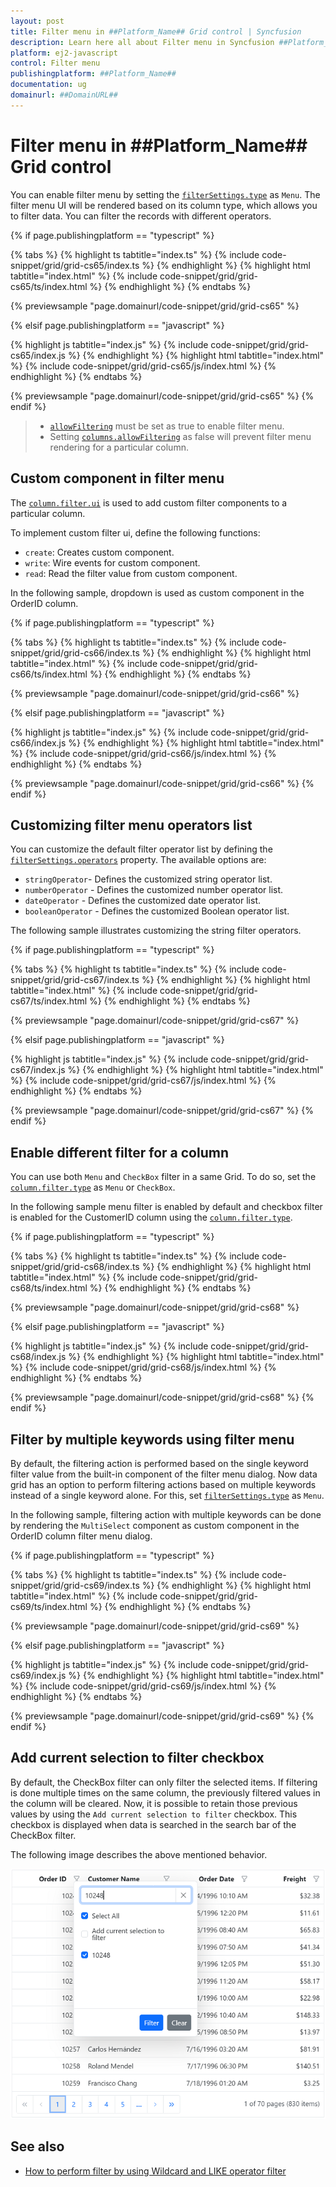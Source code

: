 ```yaml
---
layout: post
title: Filter menu in ##Platform_Name## Grid control | Syncfusion
description: Learn here all about Filter menu in Syncfusion ##Platform_Name## Grid control of Syncfusion Essential JS 2 and more.
platform: ej2-javascript
control: Filter menu 
publishingplatform: ##Platform_Name##
documentation: ug
domainurl: ##DomainURL##
---
```


# Filter menu in ##Platform_Name## Grid control

You can enable filter menu by setting the [`filterSettings.type`](../../api/grid/filterSettings#type) as `Menu`. The filter menu UI will be rendered based on its column type, which allows you to filter data. You can filter the records with different operators.

{% if page.publishingplatform == "typescript" %}

 {% tabs %}
{% highlight ts tabtitle="index.ts" %}
{% include code-snippet/grid/grid-cs65/index.ts %}
{% endhighlight %}
{% highlight html tabtitle="index.html" %}
{% include code-snippet/grid/grid-cs65/ts/index.html %}
{% endhighlight %}
{% endtabs %}
        
{% previewsample "page.domainurl/code-snippet/grid/grid-cs65" %}

{% elsif page.publishingplatform == "javascript" %}

{% highlight js tabtitle="index.js" %}
{% include code-snippet/grid/grid-cs65/index.js %}
{% endhighlight %}
{% highlight html tabtitle="index.html" %}
{% include code-snippet/grid/grid-cs65/js/index.html %}
{% endhighlight %}
{% endtabs %}

{% previewsample "page.domainurl/code-snippet/grid/grid-cs65" %}
{% endif %}

> * [`allowFiltering`](../../api/grid/#allowfiltering) must be set as true to enable filter menu.
> * Setting [`columns.allowFiltering`](../../api/grid/column/#allowfiltering) as false will prevent filter menu rendering for a particular column.

## Custom component in filter menu

The [`column.filter.ui`](../../api/grid/column/#filter) is used to add custom filter components to a particular column.

To implement custom filter ui, define the following functions:

* `create`:  Creates custom component.
* `write`: Wire events for custom component.
* `read`: Read the filter value from custom component.

In the following sample, dropdown is used  as custom component in the OrderID column.

{% if page.publishingplatform == "typescript" %}

 {% tabs %}
{% highlight ts tabtitle="index.ts" %}
{% include code-snippet/grid/grid-cs66/index.ts %}
{% endhighlight %}
{% highlight html tabtitle="index.html" %}
{% include code-snippet/grid/grid-cs66/ts/index.html %}
{% endhighlight %}
{% endtabs %}
        
{% previewsample "page.domainurl/code-snippet/grid/grid-cs66" %}

{% elsif page.publishingplatform == "javascript" %}

{% highlight js tabtitle="index.js" %}
{% include code-snippet/grid/grid-cs66/index.js %}
{% endhighlight %}
{% highlight html tabtitle="index.html" %}
{% include code-snippet/grid/grid-cs66/js/index.html %}
{% endhighlight %}
{% endtabs %}

{% previewsample "page.domainurl/code-snippet/grid/grid-cs66" %}
{% endif %}

## Customizing filter menu operators list

 You can customize the default filter operator list by defining the [`filterSettings.operators`](../../api/grid/filterSettings/#operators) property.
The available options are:
* `stringOperator`- Defines the customized string operator list.
* `numberOperator` - Defines the customized number operator list.
* `dateOperator` - Defines the customized date operator list.
* `booleanOperator` - Defines the customized Boolean operator list.

The following sample illustrates customizing the string filter operators.

{% if page.publishingplatform == "typescript" %}

 {% tabs %}
{% highlight ts tabtitle="index.ts" %}
{% include code-snippet/grid/grid-cs67/index.ts %}
{% endhighlight %}
{% highlight html tabtitle="index.html" %}
{% include code-snippet/grid/grid-cs67/ts/index.html %}
{% endhighlight %}
{% endtabs %}
        
{% previewsample "page.domainurl/code-snippet/grid/grid-cs67" %}

{% elsif page.publishingplatform == "javascript" %}

{% highlight js tabtitle="index.js" %}
{% include code-snippet/grid/grid-cs67/index.js %}
{% endhighlight %}
{% highlight html tabtitle="index.html" %}
{% include code-snippet/grid/grid-cs67/js/index.html %}
{% endhighlight %}
{% endtabs %}

{% previewsample "page.domainurl/code-snippet/grid/grid-cs67" %}
{% endif %}

## Enable different filter for a column

You can use both `Menu` and `CheckBox` filter in a same Grid. To do so, set the [`column.filter.type`](../../api/grid/column/#filter) as `Menu` or `CheckBox`.

In the following sample menu filter is enabled by default and checkbox filter is enabled for the CustomerID column using the [`column.filter.type`](../../api/grid/column/#filter).

{% if page.publishingplatform == "typescript" %}

 {% tabs %}
{% highlight ts tabtitle="index.ts" %}
{% include code-snippet/grid/grid-cs68/index.ts %}
{% endhighlight %}
{% highlight html tabtitle="index.html" %}
{% include code-snippet/grid/grid-cs68/ts/index.html %}
{% endhighlight %}
{% endtabs %}
        
{% previewsample "page.domainurl/code-snippet/grid/grid-cs68" %}

{% elsif page.publishingplatform == "javascript" %}

{% highlight js tabtitle="index.js" %}
{% include code-snippet/grid/grid-cs68/index.js %}
{% endhighlight %}
{% highlight html tabtitle="index.html" %}
{% include code-snippet/grid/grid-cs68/js/index.html %}
{% endhighlight %}
{% endtabs %}

{% previewsample "page.domainurl/code-snippet/grid/grid-cs68" %}
{% endif %}

## Filter by multiple keywords using filter menu

By default, the filtering action is performed based on the single keyword filter value from the built-in component of the filter menu dialog. Now data grid has an option to perform filtering actions based on multiple keywords instead of a single keyword alone. For this, set [`filterSettings.type`](../../api/grid/filterSettings#type) as `Menu`.

In the following sample, filtering action with multiple keywords can be done by rendering the `MultiSelect` component as custom component in the OrderID column filter menu dialog.

{% if page.publishingplatform == "typescript" %}

 {% tabs %}
{% highlight ts tabtitle="index.ts" %}
{% include code-snippet/grid/grid-cs69/index.ts %}
{% endhighlight %}
{% highlight html tabtitle="index.html" %}
{% include code-snippet/grid/grid-cs69/ts/index.html %}
{% endhighlight %}
{% endtabs %}
        
{% previewsample "page.domainurl/code-snippet/grid/grid-cs69" %}

{% elsif page.publishingplatform == "javascript" %}

{% highlight js tabtitle="index.js" %}
{% include code-snippet/grid/grid-cs69/index.js %}
{% endhighlight %}
{% highlight html tabtitle="index.html" %}
{% include code-snippet/grid/grid-cs69/js/index.html %}
{% endhighlight %}
{% endtabs %}

{% previewsample "page.domainurl/code-snippet/grid/grid-cs69" %}
{% endif %}

## Add current selection to filter checkbox

By default, the CheckBox filter can only filter the selected items. If filtering is done multiple times on the same column, the previously filtered values in the column will be cleared. Now, it is possible to retain those previous values by using the `Add current selection to filter` checkbox. This checkbox is displayed when data is searched in the search bar of the CheckBox filter.

The following image describes the above mentioned behavior.

![Touch interaction](../images/checkboxfilter.png)

## See also

* [How to perform filter by using Wildcard and LIKE operator filter](./filtering/#wildcard-and-like-operator-filter)